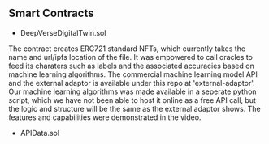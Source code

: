 ## Smart Contracts

- DeepVerseDigitalTwin.sol

The contract creates ERC721 standard NFTs, which currently takes the name and url/ipfs location of the file. It was empowered to call oracles to feed its charaters such as labels and the associated accuracies based on machine learning algorithms. The commercial machine learning model API and the external adaptor is available under this repo at 'external-adaptor'. Our machine learning algorithms was made available in a seperate python script, which we have not been able to host it online as a free API call, but the logic and structure will be the same as the external adaptor shows. The features and capabilities were demonstrated in the video.

- APIData.sol
